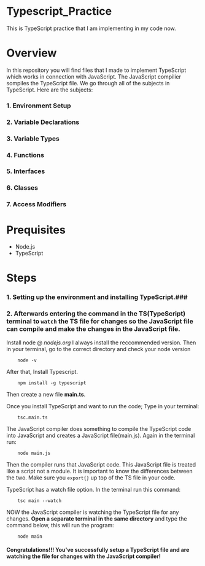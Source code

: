# Typescript_Practice
This is TypeScript practice that I am implementing in my code now. 

# Overview 
In this repository you will find files that I made to implement TypeScript which works in connection with JavaScript. The JavaScript compilier sompiles the TypeScript file. We go through all of the subjects in TypeScript. Here are the subjects:
### 1. Environment Setup
### 2. Variable Declarations
### 3. Variable Types
### 4. Functions
### 5. Interfaces
### 6. Classes
### 7. Access Modifiers


# Prequisites
- Node.js
- TypeScript

# Steps
### 1. Setting up the environment and installing TypeScript.###
### 2. Afterwards entering the command in the TS(TypeScript) terminal to `watch` the TS file for changes so the JavaScript file can compile and make the changes in the JavaScript file. 

Install node @ *nodejs.org*
I always install the reccommended version.
Then in your terminal, go to the correct directory and check your node version

        node -v
    
After that, Install Typescript.

        npm install -g typescript
 
Then create a new file **main.ts**.

Once you install TypeScript and want to run the code; Type in your terminal: 

        tsc.main.ts
        
The JavaScript compiler does something to compile the TypeScript code into JavaScript and creates a JavaScript file(main.js). 
Again in the terminal run:

        node main.js
        
Then the compiler runs that JavaScript 
code.
This JavaScript file is treated like a script not a module. It is important to know the differences between the two.
Make sure you `export{}` up top of the TS file in your code.

TypeScript has a watch file option. In the terminal run this command: 

        tsc main --watch

NOW the JavaScript compiler is watching the TypeScript file for any changes.
**Open a separate terminal in the same directory** and type the command below, this will run the program:

        node main

#### Congratulations!!! You've successfully setup a TypeScript file and are watching the file for changes with the JavaScript compiler!



